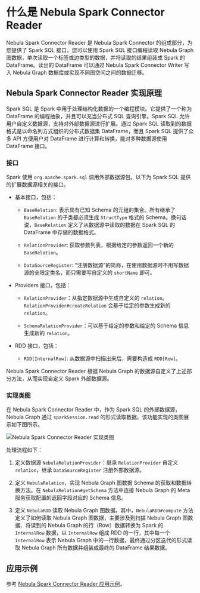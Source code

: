 # 什么是 Nebula Spark Connector Reader

Nebula Spark Connector Reader 是 Nebula Spark Connector 的组成部分，为您提供了 Spark SQL 接口，您可以使用 Spark SQL 接口编程读取 Nebula Graph 图数据，单次读取一个标签或边类型的数据，并将读取的结果组装成 Spark 的 DataFrame。读出的 DataFrame 可以通过 Nebula Spark Connector Writer 写入 Nebula Graph 数据库或实现不同图空间之间的数据迁移。

## Nebula Spark Connector Reader 实现原理

Spark SQL 是 Spark 中用于处理结构化数据的一个编程模块。它提供了一个称为 DataFrame 的编程抽象，并且可以充当分布式 SQL 查询引擎。Spark SQL 允许用户自定义数据源，支持对外部数据源进行扩展。通过 Spark SQL 读取到的数据格式是以命名列方式组织的分布式数据集 DataFrame，而且 Spark SQL 提供了众多 API 方便用户对 DataFrame 进行计算和转换，能对多种数据源使用 DataFrame 接口。

### 接口

Spark 使用 `org.apache.spark.sql` 调用外部数据源包。以下为 Spark SQL 提供的扩展数据源相关的接口。

- 基本接口，包括：

  - `BaseRelation`: 表示具有已知 Schema 的元组的集合。所有继承了 `BaseRelation` 的子类都必须生成 `StructType` 格式的 Schema。换句话说，`BaseRelation` 定义了从数据源中读取的数据在 Spark SQL 的 DataFrame 中存储的数据格式。

  - `RelationProvider`: 获取参数列表，根据给定的参数返回一个新的 `BaseRelation`。

  - `DataSourceRegister`: “注册数据源”的简称，在使用数据源时不用写数据源的全限定类名，而只需要写自定义的 `shortName` 即可。

- Providers 接口，包括：

  - `RelationProvider`：从指定数据源中生成自定义的 `relation`。`RelationProvider#createRelation` 会基于给定的参数生成新的 `relation`。

  - `SchemaRelationProvider`：可以基于给定的参数和给定的 Schema 信息生成新的 `relation`。

- RDD 接口，包括：

  - `RDD[InternalRow]`: 从数据源中扫描出来后，需要构造成 `RDD[Row]`。

Nebula Spark Connector Reader 根据 Nebula Graph 的数据源自定义了上述部分方法，从而实现自定义 Spark 外部数据源。

### 实现类图

在 Nebula Spark Connector Reader 中，作为 Spark SQL 的外部数据源，Nebula Graph 通过 `sparkSession.read` 的形式读取数据。该功能实现的类图展示如下图所示。

![Nebula Spark Connector Reader 实现类图](https://docs-cdn.nebula-graph.com.cn/nebula-java-tools-docs/sc-ug-001.png "Nebula Spark Connector Reader 实现类图")

处理流程如下：

1. 定义数据源 `NebulaRelationProvider`：继承 `RelationProvider` 自定义 `relation`，继承 `DataSourceRegister` 注册外部数据源。

2. 定义 `NebulaRelation`，实现 Nebula Graph 图数据 Schema 的获取和数据转换方法。在 `NebulaRelation#getSchema` 方法中连接 Nebula Graph 的 Meta 服务获取配置的返回字段对应的 Schema 信息。

3. 定义 `NebulaRDD` 读取 Nebula Graph 图数据。其中，`NebulaRDD#compute` 方法定义了如何读取 Nebula Graph 图数据，主要涉及到扫描 Nebula Graph 图数据、将读到的 Nebula Graph 的行（Row）数据转换为 Spark 的 `InternalRow` 数据，以 `InternalRow` 组成 RDD 的一行，其中每一个 `InternalRow` 表示 Nebula Graph 中的一行数据，最终通过分区迭代的形式读取 Nebula Graph 所有数据并组装成最终的 DataFrame 结果数据。

## 应用示例

参考 [Nebula Spark Connector Reader 应用示例](sc-ug-reader-example.md)。
